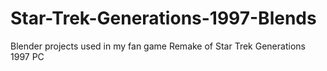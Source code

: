# Star-Trek-Generations-1997-Blends
Blender projects used in my fan game Remake of Star Trek Generations 1997 PC
